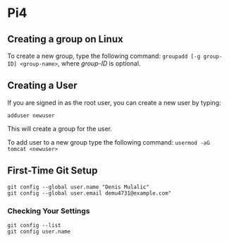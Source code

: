 # Pi4

## Creating a group on Linux

To create a new group, type the following command: `groupadd [-g group-ID] <group-name>`, where *group-ID* is optional.

## Creating a User

If you are signed in as the root user, you can create a new user by typing:

```
adduser newuser
```
This will create a group for the user.

To add user to a new group type the following command: `usermod -aG tomcat <newuser>`

## First-Time Git Setup 

```
git config --global user.name "Denis Mulalic"
git config --global user.email demu4731@example.com"
```

### Checking Your Settings

```
git config --list
git config user.name
```
